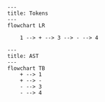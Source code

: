 ```mermaid
---
title: Tokens
---
flowchart LR

    1 --> + --> 3 --> - --> 4
```

```mermaid
---
title: AST
---
flowchart TB
    + --> 1
    + --> -
    - --> 3
    - --> 4
```
